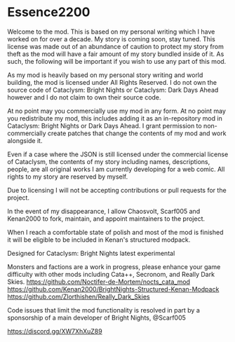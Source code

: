 # Essence2200

Welcome to the mod. This is based on my personal writing which I have worked on for over a decade. My story is coming soon, stay tuned. This license was made out of an abundance of caution to protect my story from theft as the mod will have a fair amount of my story bundled inside of it. As such, the following will be important if you wish to use any part of this mod.

As my mod is heavily based on my personal story writing and world building, the mod is licensed under All Rights Reserved. I do not own the source code of Cataclysm: Bright Nights or Cataclysm: Dark Days Ahead however and I do not claim to own their source code.

At no point may you commercially use my mod in any form. At no point may you redistribute my mod, this includes adding it as an in-repository mod in Cataclysm: Bright Nights or Dark Days Ahead. I grant  permission to non-commercially create patches that change the contents of my mod and work alongside it.

Even if a case where the JSON is still licensed under the commercial license of Cataclysm, the contents of my story including names, descriptions, people, are all original works I am currently developing for a web comic. All rights to my story are reserved by myself.

Due to licensing I will not be accepting contributions or pull requests for the project.

In the event of my disappearance, I allow Chaosvolt, Scarf005 and Kenan2000 to fork, maintain, and appoint maintainers to the project.

When I reach a comfortable state of polish and most of the mod is finished it will be eligible to be included in Kenan's structured modpack.

Designed for Cataclysm: Bright Nights latest experimental

Monsters and factions are a work in progress, please enhance your game difficulty with other mods including Cata++, Secronom, and Really Dark Skies.
https://github.com/Noctifer-de-Mortem/nocts_cata_mod
https://github.com/Kenan2000/BrightNights-Structured-Kenan-Modpack
https://github.com/Zlorthishen/Really_Dark_Skies

Code issues that limit the mod functionality is resolved in part by a sponsorship of a main developer of Bright Nights, @Scarf005

https://discord.gg/XW7XhXuZ89

